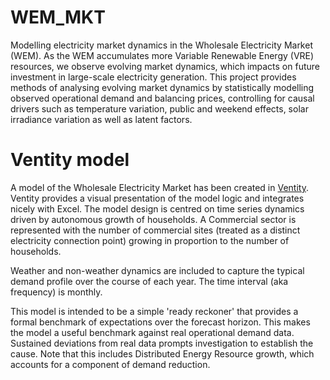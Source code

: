 # WEM_MKT
Modelling electricity market dynamics in the Wholesale Electricity Market (WEM). As the WEM accumulates more Variable Renewable Energy (VRE) resources, we observe evolving market dynamics, which impacts on future investment in large-scale electricity generation. This project provides methods of analysing evolving market dynamics by statistically modelling observed operational demand and balancing prices, controlling for causal drivers such as temperature variation, public and weekend effects, solar irradiance variation as well as latent factors.

# Ventity model
A model of the Wholesale Electricity Market has been created in [Ventity](https://ventity.biz/). Ventity provides a visual presentation of the model logic and integrates nicely with Excel. The model design is centred on time series dynamics driven by autonomous growth of households. A Commercial sector is represented with the number of commercial sites (treated as a distinct electricity connection point) growing in proportion to the number of households.

Weather and non-weather dynamics are included to capture the typical demand profile over the course of each year. The time interval (aka frequency) is monthly.

This model is intended to be a simple 'ready reckoner' that provides a formal benchmark of expectations over the forecast horizon. This makes the model a useful benchmark against real operational demand data. Sustained deviations from real data prompts investigation to establish the cause. Note that this includes Distributed Energy Resource growth, which accounts for a component of demand reduction.
